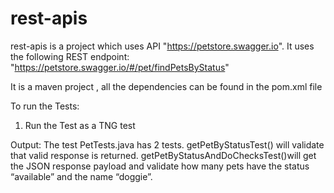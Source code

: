 # rest-apis

rest-apis is a project which uses API "https://petstore.swagger.io". It uses the following REST endpoint: "https://petstore.swagger.io/#/pet/findPetsByStatus"

It is a maven project , all the dependencies can be found in the pom.xml file


To run the Tests:
1. Run the Test as a TNG test

Output:
The test PetTests.java has 2 tests.
getPetByStatusTest() will validate that valid response is returned.
getPetByStatusAndDoChecksTest()will get the JSON response payload and validate how many pets have the status “available” and the name “doggie”.

